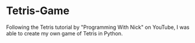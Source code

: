 # Tetris-Game
Following the Tetris tutorial by "Programming With Nick" on YouTube, I was able to create my own game of Tetris in Python.
